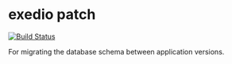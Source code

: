 # exedio patch
[![Build Status](https://api.travis-ci.org/exedio/patch.svg?branch=master)](https://travis-ci.org/exedio/patch)

For migrating the database schema between application versions.
